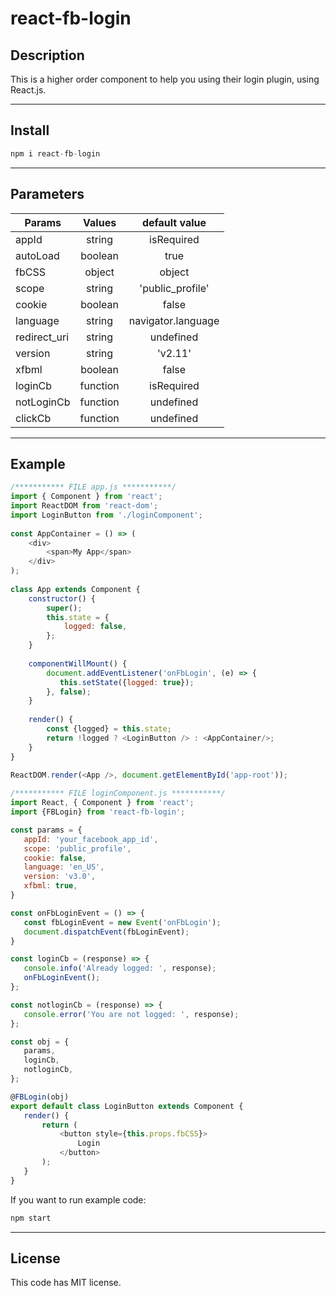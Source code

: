 # **react-fb-login**

## **Description**
This is a higher order component to help you using their login plugin, using React.js.

---
## **Install**

```javascript
npm i react-fb-login
```

---

## **Parameters**

| Params        | Values        | default value  |
| ------------- |:-------------:| :--------------:|
| appId | string | isRequired |
| autoLoad | boolean | true |
| fbCSS | object | object |
| scope | string | 'public_profile' |
| cookie | boolean | false |
| language | string | navigator.language |
| redirect_uri | string | undefined |
| version | string | 'v2.11' |
| xfbml | boolean | false |
| loginCb | function | isRequired |
| notLoginCb | function | undefined |
| clickCb | function | undefined |

---
## **Example**

```javascript
/*********** FILE app.js ***********/
import { Component } from 'react';
import ReactDOM from 'react-dom';
import LoginButton from './loginComponent';
 
const AppContainer = () => (
    <div>
        <span>My App</span>
    </div>
);
 
class App extends Component {
    constructor() {
        super();
        this.state = {
            logged: false,
        };
    }
 
    componentWillMount() {
        document.addEventListener('onFbLogin', (e) => {
           this.setState({logged: true});
        }, false);
    }
 
    render() {
        const {logged} = this.state;
        return !logged ? <LoginButton /> : <AppContainer/>;
    }
}
 
ReactDOM.render(<App />, document.getElementById('app-root'));
 ```

 ```javascript
/*********** FILE loginComponent.js ***********/
import React, { Component } from 'react';
import {FBLogin} from 'react-fb-login';

const params = {
    appId: 'your_facebook_app_id',
    scope: 'public_profile',
    cookie: false,
    language: 'en_US',
    version: 'v3.0',
    xfbml: true,
}

const onFbLoginEvent = () => {
    const fbLoginEvent = new Event('onFbLogin');
    document.dispatchEvent(fbLoginEvent);
}

const loginCb = (response) => {
    console.info('Already logged: ', response);
    onFbLoginEvent();
};

const notloginCb = (response) => {
    console.error('You are not logged: ', response);
};

const obj = {
    params,
    loginCb,
    notloginCb,
};

@FBLogin(obj)
export default class LoginButton extends Component {
    render() {
        return (
            <button style={this.props.fbCSS}>
                Login
            </button>
        );
    }
}
```

If you want to run example code:

```javascript
npm start
```

---

## **License**
This code has MIT license.